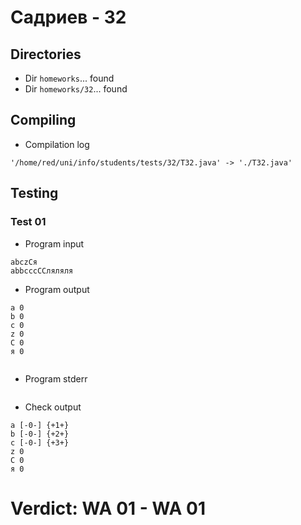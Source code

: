 # Садриев - 32
## Directories
- Dir `homeworks`... found
- Dir `homeworks/32`... found
## Compiling
- Compilation log
```
'/home/red/uni/info/students/tests/32/T32.java' -> './T32.java'

```
## Testing
### Test 01
- Program input
```
abczCя
abbcccCCляляля

```
- Program output
```
a 0
b 0
c 0
z 0
C 0
я 0


```
- Program stderr
```

```
- Check output
```
a [-0-] {+1+}
b [-0-] {+2+}
c [-0-] {+3+}
z 0
C 0
я 0

```
# Verdict: **WA 01** - WA 01
